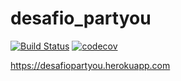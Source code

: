 # desafio_partyou
[![Build Status](https://travis-ci.org/RamiroAlvaro/desafio_partyou.svg?branch=master)](https://travis-ci.org/RamiroAlvaro/desafio_partyou)
[![codecov](https://codecov.io/gh/RamiroAlvaro/desafio_partyou/branch/master/graph/badge.svg)](https://codecov.io/gh/RamiroAlvaro/desafio_partyou)

https://desafiopartyou.herokuapp.com